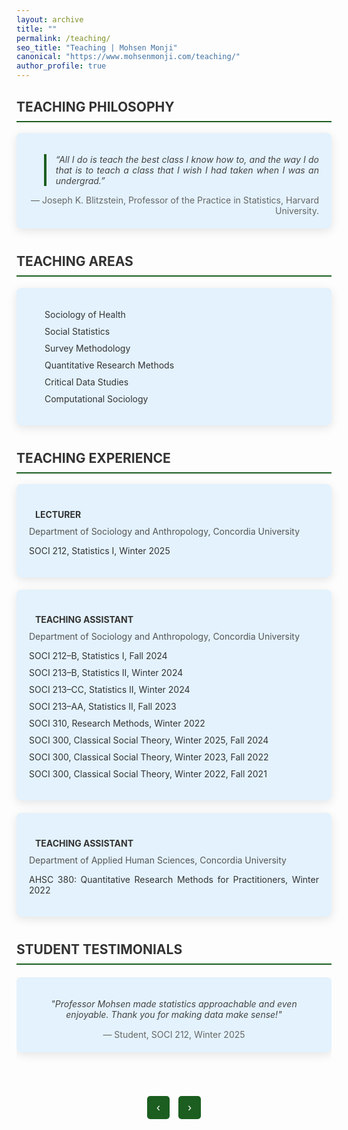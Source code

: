 ```yaml
---
layout: archive
title: ""
permalink: /teaching/
seo_title: "Teaching | Mohsen Monji"
canonical: "https://www.mohsenmonji.com/teaching/"
author_profile: true
---
```


<style>
  /* General Styling */
  h2 {
    border-bottom: 2px solid #1B5E20; /* Accessible Dark Green */
    font-weight: bold;
    padding-bottom: 10px; /* Space between text and the line */
    margin-top: 30px;
    color: #333; /* Dark Gray for Heading Text */
  }

  ul {
    list-style: none;
    padding-left: 0;
  }

  ul li {
    margin-bottom: 10px;
  }

  .icon {
    margin-right: 10px;
    color: #1B5E20; /* Accessible Dark Green */
  }

  .teaching-section {
    margin-bottom: 40px;
  }

  .teaching-card {
    border-radius: 8px;
    padding: 20px;
    margin-bottom: 20px;
    color: #333333; /* Dark Gray Text */
    box-shadow: 0px 4px 15px rgba(0, 0, 0, 0.1); /* Subtle Shadow */
    background-color: #E3F2FD; /* Light Blue Background */
    text-align: justify; /* Justify text within cards */
  }

  .teaching-card h4 {
    font-weight: bold;
    margin-bottom: 10px;
    color: #333; /* Dark Gray for Heading Text */
  }

  .teaching-card p {
    margin: 0;
    color: #555; /* Medium Gray for Body Text */
  }

  .teaching-list {
    padding-left: 15px;
  }

  /* Testimonials Styling */
  .testimonial-carousel {
    position: relative;
    overflow: hidden;
    height: 180px;
    margin-top: 20px;
  }

  .testimonial-slide {
    display: none;
    text-align: center;
    padding: 20px;
    background: #E3F2FD;
    border-radius: 8px;
    box-shadow: 0px 4px 15px rgba(0,0,0,0.1);
    color: #444;
    font-style: italic;
  }

  .testimonial-slide.active {
    display: block;
  }

  .testimonial-slide span {
    display: block;
    margin-top: 15px;
    font-style: normal;
    color: #666;
  }

  .testimonial-controls {
    text-align: center;
    margin-top: 10px;
  }

  .testimonial-controls button {
    background-color: #1B5E20;
    color: white;
    border: none;
    padding: 8px 15px;
    margin: 0 5px;
    font-size: 18px;
    border-radius: 5px;
    cursor: pointer;
  }

  .testimonial-controls button:hover {
    background-color: #145a14;
  }
</style>

<div class="teaching-section">
  <h2>TEACHING PHILOSOPHY</h2>
  <div class="teaching-card">
    <blockquote style="font-style: italic; border-left: 4px solid #1B5E20; padding-left: 15px; color: #444;">
      “All I do is teach the best class I know how to, and the way I do that is to teach a class that I wish I had taken when I was an undergrad.”
    </blockquote>
    <p style="text-align: right; margin-top: 10px; color: #666;">
      — Joseph K. Blitzstein, Professor of the Practice in Statistics, Harvard University.
    </p>
  </div>
</div>

<div class="teaching-section">
  <h2>TEACHING AREAS</h2>
  <div class="teaching-card">
    <ul class="teaching-list">
      <li><i class="fas fa-heartbeat icon"></i> Sociology of Health</li>
      <li><i class="fas fa-chart-line icon"></i> Social Statistics</li>
      <li><i class="fas fa-database icon"></i> Survey Methodology</li>
      <li><i class="fas fa-table icon"></i> Quantitative Research Methods</li>
      <li><i class="fas fa-fingerprint icon"></i> Critical Data Studies</li>
      <li><i class="fas fa-brain icon"></i> Computational Sociology</li>
    </ul>
  </div>
</div>

<div class="teaching-section">
  <h2>TEACHING EXPERIENCE</h2>

  <div class="teaching-card">
    <h4><i class="fas fa-chalkboard-teacher icon"></i> LECTURER</h4>
    <p>Department of Sociology and Anthropology, Concordia University</p>
    <ul>
      <li>SOCI 212, Statistics I, Winter 2025</li>
    </ul>
  </div>

  <div class="teaching-card">
    <h4><i class="fas fa-chalkboard icon"></i> TEACHING ASSISTANT</h4>
    <p>Department of Sociology and Anthropology, Concordia University</p>
    <ul>
      <li>SOCI 212–B, Statistics I, Fall 2024</li>
      <li>SOCI 213–B, Statistics II, Winter 2024</li>
      <li>SOCI 213–CC, Statistics II, Winter 2024</li>
      <li>SOCI 213–AA, Statistics II, Fall 2023</li>
      <li>SOCI 310, Research Methods, Winter 2022</li>
      <li>SOCI 300, Classical Social Theory, Winter 2025, Fall 2024</li>
      <li>SOCI 300, Classical Social Theory, Winter 2023, Fall 2022</li>
      <li>SOCI 300, Classical Social Theory, Winter 2022, Fall 2021</li>
    </ul>
  </div>

  <div class="teaching-card">
    <h4><i class="fas fa-chalkboard icon"></i> TEACHING ASSISTANT</h4>
    <p>Department of Applied Human Sciences, Concordia University</p>
    <ul>
      <li>AHSC 380: Quantitative Research Methods for Practitioners, Winter 2022</li>
    </ul>
  </div>
</div>

<div class="teaching-section">
  <h2>STUDENT TESTIMONIALS</h2>

  <div class="testimonial-carousel">
    <div class="testimonial-slide active">
      <p>"Professor Mohsen made statistics approachable and even enjoyable. Thank you for making data make sense!"</p>
      <span>— Student, SOCI 212, Winter 2025</span>
    </div>
    <div class="testimonial-slide">
      <p>"I was scared of statistics but ended up loving the course thanks to your patience and clear explanations."</p>
      <span>— Student, Winter 2025</span>
    </div>
    <div class="testimonial-slide">
      <p>"He truly cares about his students' success and goes beyond to make sure we understand the material."</p>
      <span>— Student, Statistics I</span>
    </div>
  </div>

  <div class="testimonial-controls">
    <button onclick="prevTestimonial()">‹</button>
    <button onclick="nextTestimonial()">›</button>
  </div>
</div>

<script>
  let currentTestimonial = 0;
  const testimonials = document.querySelectorAll('.testimonial-slide');

  function showTestimonial(index) {
    testimonials.forEach((testimonial, i) => {
      testimonial.classList.toggle('active', i === index);
    });
  }

  function nextTestimonial() {
    currentTestimonial = (currentTestimonial + 1) % testimonials.length;
    showTestimonial(currentTestimonial);
  }

  function prevTestimonial() {
    currentTestimonial = (currentTestimonial - 1 + testimonials.length) % testimonials.length;
    showTestimonial(currentTestimonial);
  }
</script>